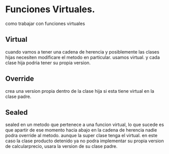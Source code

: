 # Funciones Virtuales.
como trabajar con funciones virtuales
## Virtual
cuando vamos a tener una cadena de herencia y posiblemente las clases hijas necesiten modificare el metodo en particular. usamos virtual. y cada clase hija podria tener su propia version.
## Override
crea una version propia dentro de la clase hija si esta tiene virtual en la clase padre.
## Sealed
sealed en un metodo que pertenece a una funcion virtual, lo que sucede es que apartir de ese momento hacia abajo en la cadena de herencia nadie podra override al metodo. aunque la super clase tenga el virtual. en este caso la clase producto detenido ya no podra implementar su propia version de calcularprecio, usara la version de su clase padre.